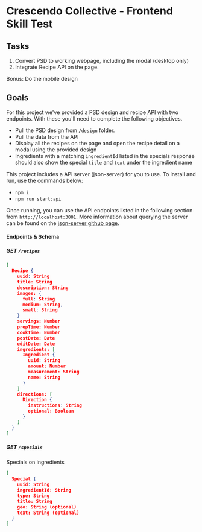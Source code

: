 # Crescendo Collective - Frontend Skill Test

## Tasks
1. Convert PSD to working webpage, including the modal (desktop only)
2. Integrate Recipe API on the page.

Bonus: Do the mobile design
 
## Goals

For this project we've provided a PSD design and recipe API with two endpoints. With these you'll need to complete the following objectives.

- Pull the PSD design from `/design` folder.
- Pull the data from the API
- Display all the recipes on the page and open the recipe detail on a modal using the provided design
- Ingredients with a matching `ingredientId` listed in the specials response should also show the special `title` and `text` under the ingredient name

This project includes a API server (json-server) for you to use. To install and run, use the commands below:

- `npm i`
- `npm run start:api`

Once running, you can use the API endpoints listed in the following section from `http://localhost:3001`. More information about querying the server can be found on the [json-server github page](https://github.com/typicode/json-server).

#### Endpoints & Schema

##### GET `/recipes`

```JSON
[
  Recipe {
    uuid: String
    title: String
    description: String
    images: {
      full: String
      medium: String,
      small: String
    }
    servings: Number
    prepTime: Number
    cookTime: Number
    postDate: Date
    editDate: Date
    ingredients: [
      Ingredient {
        uuid: String
        amount: Number
        measurement: String
        name: String
      }
    ]
    directions: [
      Direction {
        instructions: String
        optional: Boolean
      }
    ]
  }
]
```

##### GET `/specials`

Specials on ingredients

```json
[
  Special {
    uuid: String
    ingredientId: String
    type: String
    title: String
    geo: String (optional)
    text: String (optional)
  }
]
```
